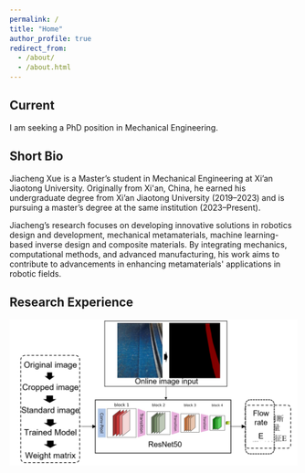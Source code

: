 ```yaml
---
permalink: /
title: "Home"
author_profile: true
redirect_from: 
  - /about/
  - /about.html
---
```


## Current
I am seeking a PhD position in Mechanical Engineering.

## Short Bio
Jiacheng Xue is a Master’s student in Mechanical Engineering at Xi’an Jiaotong University. Originally from Xi'an, China, he earned his undergraduate degree from Xi’an Jiaotong University (2019–2023) and is pursuing a master’s degree at the same institution (2023–Present). 

Jiacheng’s research focuses on developing innovative solutions in robotics design and development, mechanical metamaterials, machine learning-based inverse design and composite materials. By integrating mechanics, computational methods, and advanced manufacturing, his work aims to contribute to advancements in enhancing metamaterials' applications in robotic fields.


## Research Experience



![Inverse Design of Mechanical Metamaterials Using Machine Learning](/images/online_monitoring.png)